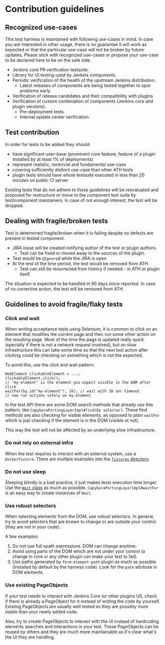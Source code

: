 # Contribution guidelines
 
## Recognized use-cases

This test harness is maintained with following use-cases in mind. In case you are interested in other usage, there is no guarantee it will work as expected or that the particular use-case will not be broken by future updates. Please stick with recognized use-cases or propose your use-case to be declared here to be on the safe side.

- Jenkins core PR verification testsuite.
- Library for UI testing used by Jenkins components.
- Periodic verification of the health of the upstream Jenkins distribution.
  - Latest releases of components are being tested together to spot problems early.
- Verification of release candidates and their compatibility with plugins.
- Verification of custom combination of components (Jenkins core and plugin versions).
  - Pre-deployment tests.
  - Internal update center verification.

## Test contribution

In order for tests to be added they should:

- have significant user-base (prominent core feature, feature of a plugin installed by at least 1% of deployments)
- represent realistic, nontrivial and fundamental use-case
- covering sufficiently distinct use-case than other ATH tests
- plugin tests should have whole testsuite executed in less than 20 minutes on public CI server

Existing tests that do not adhere to these guidelines will be reevaluated and proposed for restructure or move to the component test suite by test/component maintainers. In case of not enough interest, the test will be dropped.

## Dealing with fragile/broken tests

Test is determined fragile/broken when it is failing despite no defects are present in tested component.

- JIRA issue will be created notifying author of the test or plugin authors.
  - Test can be fixed or moved away to the sources of the plugin.
- Test would be `@Ignore`d while the JIRA is open
- At the end of the time period, the test would be removed from ATH.
  - Test can still be resurrected from history if needed - in ATH or plugin itself.

The situation is expected to be handled in 90 days since reported. In case of no corrective action, the test will be removed from ATH.

## Guidelines to avoid fragile/flaky tests

### Click and wait

When writing acceptance tests using Selenium, it is common to click on an element that modifies the current page and then run some other action on the resulting page.
Most of the time the page is updated really quick (specially if there is not a network request involved), but on slow infrastructure this can take some time so that the next test action after clicking could be checking on something which is not the expected.

To avoid this, use the click and wait pattern:

```
WebElement clickableElement = ...;
clickableElement.click();
// "my-element" is the element you expect visible in the DOM after click
waitFor(by.id("my-element"), 10); // wait with 10 sec timeout
// now run actions safely on my-element
```

In the test API there are some DOM search methods that already use this pattern, like `CapybaraPortingLayerImpl#find(By selector)`.
These find methods are also checking for visible elements, as opposed to plain `waitFor` which is just checking if the element is in the DOM (visible ot not).

This way the test will not be affected by an underlying slow infrastructure.

### Do not rely on external infra

When the test requires to interact with an external system, use a `DockerFixture`.
There are multiple examples into the [`fixtures` directory](https://github.com/jenkinsci/acceptance-test-harness/tree/master/src/main/java/org/jenkinsci/test/acceptance/docker/fixtures).

### Do not use sleep

Sleeping blindly is a bad practice, it just makes tests execution time longer. 
Use the [`Wait` class](https://github.com/jenkinsci/acceptance-test-harness/blob/master/src/main/java/org/jenkinsci/test/acceptance/junit/Wait.java) as much as possible. `CapybaraPortingLayerImpl#waitFor` is an easy way to create instances of `Wait`.

### Use robust selectors

When selecting elements from the DOM, use robust selectors. 
In general, try to avoid selectors that are known to change or are outside your control (they are not in your code). 

A few examples:

1. Do not use full xpath expressions. DOM can change anytime.
2. Avoid using parts of the DOM which are not under your control (a change in core or any other plugin can make your test to fail).
3. Use paths generated by `form-element-path` plugin as much as possible (installed by default by the harness code). Look for the `path` attribute in DOM elements.

### Use existing PageObjects

If your test needs to interact with Jenkins Core (or other plugins UI), check if there is already a PageObject for it instead of writing the code by yourself.
Existing PageObjects are usually well tested so they are possibly more stable than your newly added code.

Also, try to create PageObjects to interact with the UI instead of hardcoding elements searches and interactions in your test.
These PageObjects can be reused by others and they are much more maintainable as it's clear what's the UI they are handling.